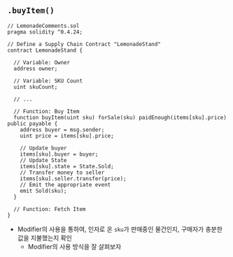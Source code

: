 ## `.buyItem()`

```solidity
// LemonadeComments.sol
pragma solidity ^0.4.24;

// Define a Supply Chain Contract "LemonadeStand"
contract LemonadeStand {

  // Variable: Owner
  address owner;

  // Variable: SKU Count
  uint skuCount;

  // ...

  // Function: Buy Item
  function buyItem(uint sku) forSale(sku) paidEnough(items[sku].price) public payable {
    address buyer = msg.sender;
    uint price = items[sku].price;

    // Update buyer
    items[sku].buyer = buyer;
    // Update State
    items[sku].state = State.Sold;
    // Transfer money to seller
    items[sku].seller.transfer(price);
    // Emit the appropriate event
    emit Sold(sku);
  }

  // Function: Fetch Item
}
```

- Modifier의 사용을 통하여, 인자로 온 `sku`가 판매중인 물건인지, 구매자가 충분한 값을 지불했는지 확인
  - Modifier의 사용 방식을 잘 살펴보자
